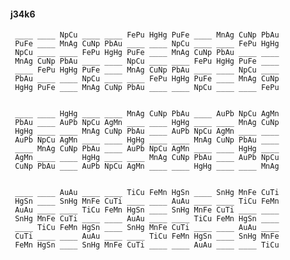 #### j34k6 

     ____ ____ NpCu ____ ____ FePu HgHg PuFe ____ MnAg CuNp PbAu 
     PuFe ____ MnAg CuNp PbAu ____ ____ NpCu ____ ____ FePu HgHg 
     NpCu ____ ____ FePu HgHg PuFe ____ MnAg CuNp PbAu ____ ____ 
     MnAg CuNp PbAu ____ ____ NpCu ____ ____ FePu HgHg PuFe ____ 
     ____ FePu HgHg PuFe ____ MnAg CuNp PbAu ____ ____ NpCu ____ 
     PbAu ____ ____ NpCu ____ ____ FePu HgHg PuFe ____ MnAg CuNp 
     HgHg PuFe ____ MnAg CuNp PbAu ____ ____ NpCu ____ ____ FePu 


     ____ ____ HgHg ____ ____ MnAg CuNp PbAu ____ AuPb NpCu AgMn 
     PbAu ____ AuPb NpCu AgMn ____ ____ HgHg ____ ____ MnAg CuNp 
     HgHg ____ ____ MnAg CuNp PbAu ____ AuPb NpCu AgMn ____ ____ 
     AuPb NpCu AgMn ____ ____ HgHg ____ ____ MnAg CuNp PbAu ____ 
     ____ MnAg CuNp PbAu ____ AuPb NpCu AgMn ____ ____ HgHg ____ 
     AgMn ____ ____ HgHg ____ ____ MnAg CuNp PbAu ____ AuPb NpCu 
     CuNp PbAu ____ AuPb NpCu AgMn ____ ____ HgHg ____ ____ MnAg 


     ____ ____ AuAu ____ ____ TiCu FeMn HgSn ____ SnHg MnFe CuTi 
     HgSn ____ SnHg MnFe CuTi ____ ____ AuAu ____ ____ TiCu FeMn 
     AuAu ____ ____ TiCu FeMn HgSn ____ SnHg MnFe CuTi ____ ____ 
     SnHg MnFe CuTi ____ ____ AuAu ____ ____ TiCu FeMn HgSn ____ 
     ____ TiCu FeMn HgSn ____ SnHg MnFe CuTi ____ ____ AuAu ____ 
     CuTi ____ ____ AuAu ____ ____ TiCu FeMn HgSn ____ SnHg MnFe 
     FeMn HgSn ____ SnHg MnFe CuTi ____ ____ AuAu ____ ____ TiCu 


